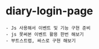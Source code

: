 # diary-login-page
    - Js 사용해서 이벤트 및 기능 구현 준비
    - js 못써본 이벤트 활용 한번 해보기
    - 부트스트랩, 싸스로 구현 해보기

